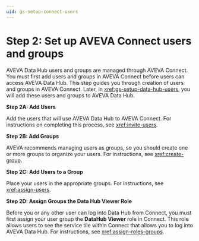 ```yaml
---
uid: gs-setup-connect-users
---
```


# Step 2: Set up AVEVA Connect users and groups

AVEVA Data Hub users and groups are managed through AVEVA Connect. You must first add users and groups in AVEVA Connect before users can access AVEVA Data Hub. This step guides you through creation of users and groups in AVEVA Connect. Later, in <xref:gs-setup-data-hub-users>, you will add these users and groups to AVEVA Data Hub.

**Step 2A: Add Users**

Add the users that will use AVEVA Data Hub to AVEVA Connect. For instructions on completing this process, see <xref:invite-users>.

**Step 2B: Add Groups**

AVEVA recommends managing users as groups, so you should create one or more groups to organize your users. For instructions, see <xref:create-group>.

**Step 2C: Add Users to a Group**

Place your users in the appropriate groups. For instructions, see <xref:assign-users>.

**Step 2D: Assign Groups the Data Hub Viewer Role**

Before you or any other user can log into Data Hub from Connect, you must first assign your user group the **DataHub Viewer** role in Connect. This role allows users to see the service tile within Connect that allows you to log into AVEVA Data Hub. For instructions, see <xref:assign-roles-groups>.
